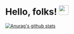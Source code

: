 # Hello, folks! <img src="https://raw.githubusercontent.com/MartinHeinz/MartinHeinz/master/wave.gif" width="30px">

[![Anurag's github stats](https://github-readme-stats.vercel.app/api?username=zouzonghua&show_icons=true&theme=dark&include_all_commits=true&count_private=true)](https://github.com/zouzonghua/zouzonghua)
